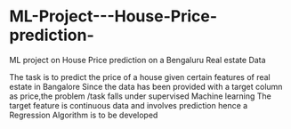 # ML-Project---House-Price-prediction-
 ML project on House Price prediction on a Bengaluru Real estate Data 

The task is to predict the price of a house given certain features of real estate in Bangalore 
Since the data has been provided with a target column as price,the problem /task falls under supervised Machine learning 
The target feature is continuous data and involves prediction hence a Regression Algorithm is to be developed 


